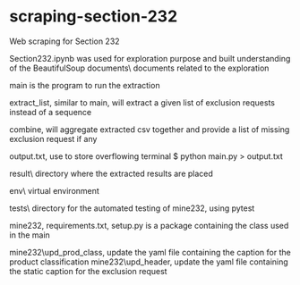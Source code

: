 # scraping-section-232
Web scraping for Section 232

Section232.ipynb was used for exploration purpose and built understanding of the BeautifulSoup
documents\ documents related to the exploration

main is the program to run the extraction

extract_list, similar to main, will extract a given list of exclusion requests instead of a sequence

combine, will aggregate extracted csv together and provide a list of missing exclusion request if any

output.txt, use to store overflowing terminal $ python main.py > output.txt

result\ directory where the extracted results are placed

env\ virtual environment

tests\ directory for the automated testing of mine232, using pytest

mine232\, requirements.txt, setup.py is a package containing the class used in the main

mine232\upd_prod_class, update the yaml file containing the caption for the product classification
mine232\upd_header, update the yaml file containing the static caption for the exclusion request